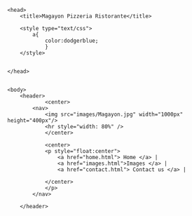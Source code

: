 <!DOCTYPE html>
<html>

	<head>
		<title>Magayon Pizzeria Ristorante</title>
	
		<style type="text/css">
			a{
				color:dodgerblue;
				}
		</style>


	</head>


	<body>
		<header>
				<center>	
			<nav>
				<img src="images/Magayon.jpg" width="1000px" height="400px"/>
				<hr style="width: 80%" />		
				</center>
		
				<center>
				<p style="float:center">
					<a href="home.html"> Home </a> |
					<a href="images.html">Images </a> |
					<a href="contact.html"> Contact us </a> |
					
				</center>
				</p>
			</nav>
			
		</header>
	


</body> 
</html>
